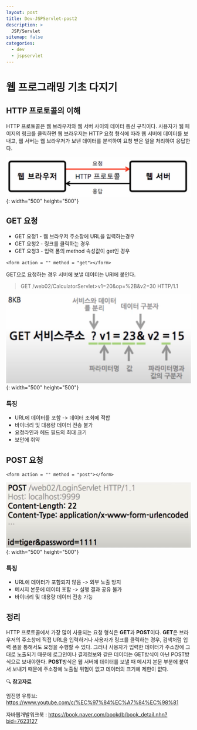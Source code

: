 ```yaml
---
layout: post
title: Dev-JSPServlet-post2
description: >
  JSP/Servlet
sitemap: false
categories:
  - dev
  - jspservlet
---
```


# 웹 프로그래밍 기초 다지기

## HTTP 프로토콜의 이해

HTTP 프로토콜은 웹 브라우저와 웹 서버 사이의 데이터 통신 규칙이다. 사용자가 웹 페이지의 링크를 클릭하면 웹 브라우저는 HTTP 요청 형식에 따라 웹 서버에 데이터를 보내고, 웹 서버는 웹 브라우저가 보낸 데이터를 분석하여 요청 받은 일을 처리하여 응답한다.

![그림](/assets/img/jspservlet/0529/0529-1.png){: width="500" height="500"}

## GET 요청
+ GET 요청1 - 웹 브라우저 주소창에 URL을 입력하는경우
+ GET 요청2 - 링크를 클릭하는 경우
+ GET 요청3 - 입력 폼의 method 속성값이 get인 경우

~~~
<form action = "" method = "get"></form>
~~~

GET으로 요청하는 경우 서버에 보낼 데이터는 URI에 붙인다.
> GET /web02/CalculatorServlet>v1=20&op=%2B&v2=30 HTTP/1.1

![그림](/assets/img/jspservlet/0529/0529-2.png){: width="500" height="500"}

### 특징
+ URL에 데이터를 포함 -> 데이터 조회에 적합
+ 바이너리 및 대용량 데이터 전송 불가
+ 요청라인과 헤드 필드의 최대 크기
+ 보안에 취약

## POST 요청

~~~
<form action = "" method = "post"></form>
~~~

![그림](/assets/img/jspservlet/0529/0529-3.png){: width="500" height="500"}

### 특징
+ URL에 데이터가 포함되지 않음 -> 외부 노출 방지
+ 메시지 본문에 데이터 포함 -> 실행 결과 공유 불가
+ 바이너리 및 대용량 데이터 전송 가능

## 정리
HTTP 프로토콜에서 가장 많이 사용되는 요청 형식은 **GET**과 **POST**이다. **GET**은 브라우저의 주소창에 직접 URL을 입력하거나 사용자가 링크를 클릭하는 경우, 검색처럼 입력 폼을 통해서도 요청을 수행할 수 있다.
그러나 사용자가 입력한 데이터가 주소창에 그대로 노출되기 때문에 로그인이나 결제정보와 같은 데이터는 GET방식이 아닌 POST방식으로 보내야한다. **POST**방식은 웹 서버에 데이터를 보낼 때 메시지 본문 부분에 붙여서 보내기 때문에 주소창에 노출될 위험이 없고 데이터의 크기에 제한이 없다.

🔍 **참고자료**

엄진영 유튜브: <https://www.youtube.com/c/%EC%97%84%EC%A7%84%EC%98%81>

자바웹개발워크북 : <https://book.naver.com/bookdb/book_detail.nhn?bid=7623127>